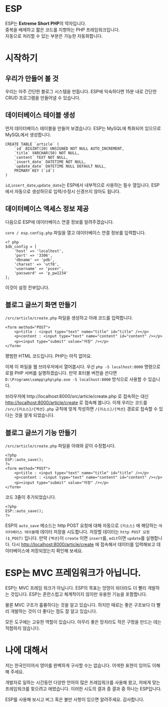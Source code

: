# ESP
ESP는 **Extreme Short PHP**의 약자입니다.  
중복을 배제하고 짧은 코드를 지향하는 PHP 프레임워크입니다.  
자동으로 처리할 수 있는 부분은 가능한 자동화합니다.  

# 시작하기
## 우리가 만들어 볼 것
우리는 아주 간단한 블로그 시스템을 만듭니다.
ESP에 익숙하다면 15분 내로 간단한 CRUD 프로그램을 만들어낼 수 있습니다.

## 데이터베이스 테이블 생성
먼저 데이터베이스 테이블을 만들어 보겠습니다.
ESP는 MySQL에 특화되어 있으므로 MySQL에서 생성합니다.
```
CREATE TABLE `article` (
	`id` BIGINT(20) UNSIGNED NOT NULL AUTO_INCREMENT,
	`title` VARCHAR(50) NOT NULL,
	`content` TEXT NOT NULL,
	`insert_date` DATETIME NOT NULL,
	`update_date` DATETIME NULL DEFAULT NULL,
	PRIMARY KEY (`id`)
)
```
`id`,`insert_date`,`update_date`는 ESP에서 내부적으로 사용하는 필수 열입니다.
ESP에서 자동으로 생성하므로 입력/수정시 신경쓰지 않아도 됩니다.


## 데이터베이스 액세스 정보 제공
다음으로 ESP에 데이터베이스 연결 정보를 알려주겠습니다.

`core / esp.config.php` 파일을 열고 데이터베이스 연결 정보를 입력합니다.
```
<? php
$db_config = [
    'host' => 'localhost',
    'port' => '3306',
    'dbname' => 'pdb',
    'charset' => 'utf8',
    'username' => 'puser',
    'password' => 'p_pw1234'
];
```

이것이 설정 전부입니다.

## 블로그 글쓰기 화면 만들기
`/src/article/create.php` 파일을 생성하고 아래 코드를 입력합니다.
```
<form method="POST">
    <p>title : <input type="text" name="title" id="title" /></p>
    <p>content : <input type="text" name="content" id="content" /></p>
    <p><input type="submit" value="저장" /></p>
</form>
```
평범한 HTML 코드입니다. PHP는 아직 없어요.

이제 이 파일을 웹 브라우저에서 열어봅시다.
우선 `php -S localhost:8000` 명령으로 로컬 PHP 서버를 실행하겠습니다. 만약 포터블 버전을 쓴다면 `D:\Programs\xampp\php\php.exe -S localhost:8000` 방식으로 사용할 수 있습니다.

브라우저에 http://localhost:8000/src/article/create.php 로 접속하는 대신 [http://localhost:8000/article/create](http://localhost:8000/article/create) 로 접속해 봅니다.
이제 우리는 코드를 `/src/{리소스}/{액션}.php` 규칙에 맞게 작성하면 `/{리소스}/{액션}` 경로로 접속할 수 있다는 것을 알게 되었습니다.

## 블로그 글쓰기 기능 만들기
`/src/article/create.php` 파일을 아래와 같이 수정합시다.
```
<?php
ESP::auto_save();
?>
<form method="POST">
    <p>title : <input type="text" name="title" id="title" /></p>
    <p>content : <input type="text" name="content" id="content" /></p>
    <p><input type="submit" value="저장" /></p>
</form>
```
코드 3줄이 추가되었습니다.
```
<?php
ESP::auto_save();
?>
```
ESP의 `auto_save` 메소드는 http POST 요청에 대해 자동으로 `{리소스}` 에 해당하는 `데이터베이스 테이블`에 데이터 저장을 시도합니다.
저장할 데이터는 `http POST 요청($_POST)` 입니다.
만약 `{액션}`이 `create` 이면 `insert`를, `edit`이면 `update`를 실행합니다.
다시 [http://localhost:8000/article/create](http://localhost:8000/article/create) 에 접속해서 데이터를 입력해보고 데이터베이스에 저장되었는지 확인해 보세요.



# ESP는 MVC 프레임워크가 아닙니다.
ESP는 MVC 프레임 워크가 아닙니다.
ESP의 목표는 엉망이 되더라도 더 빨리 개발하는 것입니다.
ESP는 혼란스럽고 체계적이지 않지만 유용한 기능을 포함합니다.

물론 MVC 구조가 훌륭하다는 것을 알고 있습니다.
하지만 때로는 좋은 구조보다 더 빨리 개발하는 것이 더 좋다는 점도 잘 알고 있습니다.

모든 도구에는 고유한 역할이 있습니다. 아무리 좋은 망치라도 작은 구멍을 만드는 데는 적합하지 않습니다.

# 나에 대해서
저는 한국인이어서 영어를 완벽하게 구사할 수는 없습니다. 어색한 표현이 있어도 이해해 주세요.

개발자로 일하는 시간동안 다양한 언어의 많은  프레임워크를 사용해 왔고, 저에게 맞는 프레임워크를 찾으려고 애썼습니다.
이러한 시도의 결과 중 결과 중 하나는 ESP입니다.

ESP를 사용해 보시고 버그 혹은 불만 사항이 있으면 알려주세요.
감사합니다.


